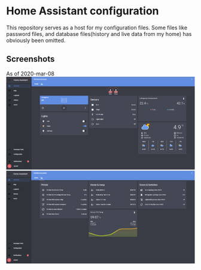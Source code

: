 # Home Assistant configuration
This repository serves as a host for my configuration files. Some files like password files, and database files(history and live data from my home) has obviously been omitted. 

## Screenshots
As of 2020-mar-08
![Homepage](img/HA_screenshot_2020-03-08.png)
![Stats](img/HA_screenshot_2020-03-08_1.png)